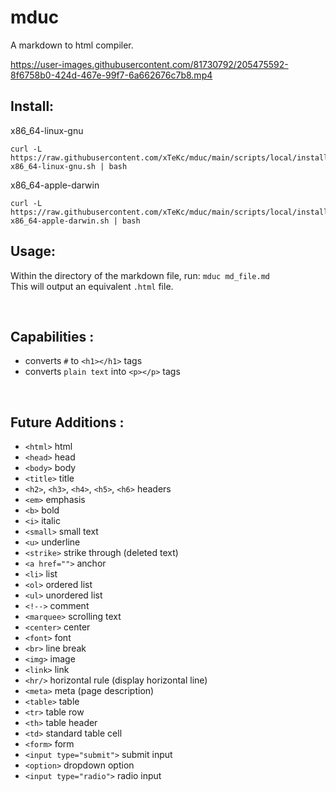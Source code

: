 # mduc
A markdown to html compiler.

https://user-images.githubusercontent.com/81730792/205475592-8f6758b0-424d-467e-99f7-6a662676c7b8.mp4

## Install:
x86_64-linux-gnu
```
curl -L https://raw.githubusercontent.com/xTeKc/mduc/main/scripts/local/install-x86_64-linux-gnu.sh | bash
```
x86_64-apple-darwin
```
curl -L https://raw.githubusercontent.com/xTeKc/mduc/main/scripts/local/install-x86_64-apple-darwin.sh | bash
``` 

## Usage:
Within the directory of the markdown file, run: `mduc md_file.md` <br>
This will output an equivalent `.html` file.

<br>

## Capabilities :
- converts `#` to `<h1></h1>` tags
- converts `plain text` into `<p></p>` tags

<br>

## Future Additions :
- `<html>` html
- `<head>` head
- `<body>` body
- `<title>` title
- `<h2>`, `<h3>`, `<h4>`, `<h5>`, `<h6>` headers
- `<em>` emphasis
- `<b>` bold
- `<i>` italic
- `<small>` small text
- `<u>` underline
- `<strike>` strike through (deleted text)
- `<a href="">` anchor
- `<li>` list
- `<ol>` ordered list
- `<ul>` unordered list
- `<!-->` comment
- `<marquee>` scrolling text
- `<center>` center
- `<font>` font
- `<br>` line break
- `<img>` image
- `<link>` link
- `<hr/>` horizontal rule (display horizontal line)
- `<meta>` meta (page description)
- `<table>` table
- `<tr>` table row
- `<th>` table header
- `<td>` standard table cell
- `<form>` form
- `<input type="submit">` submit input
- `<option>` dropdown option
- `<input type="radio">` radio input
